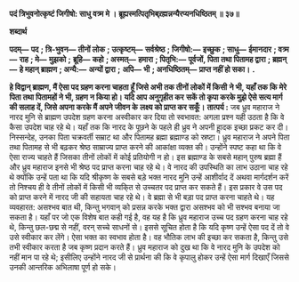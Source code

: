 **पदं त्रिभुवनोत्कृष्टं जिगीषो: साधु वत्र्म मे ।** **ब्रूह्यस्मत्पितृभिब्र्रह्मन्नन्यैरप्यनधिष्ठितम् ॥ ३७॥** 

**शब्दार्थ** 

**पदम्—** **पद** **; त्रि-भुवन—** **तीनों लोक** **; उत्कृष्टम्—** **सर्वश्रेष्ठ** **; जिगीषो:—** **इच्छुक** **; साधु—** **ईमानदार** **; वत्र्म—** **राह** **; मे—** **मुझको** **;** **ब्रूहि—** **कहो** **; अस्मत्—** **हमारा** **; पितृभि:—** **पूर्वजों, पिता तथा पितामह द्वारा** **; ब्रह्मन्—** **हे महान् ब्राह्मण** **; अन्यै:—** **अन्यों द्वारा** **;** **अपि—** **भी** **; अनधिष्ठितम्—** **प्राप्त नहीं हो सका।** **.** 

**हे विद्वान् ब्राह्मण, मैं ऐसा पद ग्रहण करना चाहता हूँ जिसे अभी तक तीनों लोकों में किसी** **ने भी, यहाँ तक कि मेरे पिता तथा पितामहों ने भी, ग्रहण न किया हो। यदि आप अनुगृहीत कर** **सकें तो कृपा करके मुझे ऐसे सत्य मार्ग की सलाह दें, जिसे अपना करके मैं अपने जीवन के** **लक्ष्य को प्राप्त कर सकूँ।** **तात्पर्य :** जब ध्रुव महाराज ने नारद मुनि से ब्राह्मण उपदेश ग्रहण करना अस्वीकार कर दिया तो स्वभावत: अगला प्रश्न यही उठता है कि वे कैसा उपदेश चाह रहे थे। यहाँ तक कि नारद के पूछने के पहले ही ध्रुव ने अपनी हाॢदक इच्छा प्रकट कर दी। निस्सन्देह, उनका पिता चक्रवर्ती सम्राट था और पितामह ब्रह्मा ब्रह्माण्ड को स्रष्टा। ध्रुव महाराज ने अपने पिता तथा पितामह से भी बढ़कर श्रेष्ठ साम्राज्य प्राप्त करने की आकांक्षा व्यक्त की। उन्होंने स्पष्ट कहा था कि वे ऐसा राज्य चाहते हैं जिसका तीनों लोकों में कोई प्रतियोगी न हो। इस ब्रह्माण्ड के सबसे महान् पुरुष ब्रह्मा हैं और ध्रुव महाराज इनसे भी श्रेष्ठ पद प्राप्त करना चाह रहे थे। वे नारद की उपस्थिति का लाभ उठाना चाह रहे थे क्योंकि उन्हें पता था कि यदि श्रीकृष्ण के सबसे बड़े भक्त नारद मुनि उन्हें आशीर्वाद दें अथवा मार्गदर्शन करें तो निश्चय ही वे तीनों लोकों में किसी भी व्यकि्त से उच्चतर पद प्राप्त कर सकते हैं। इस प्रकार वे उस पद को प्राप्त करने में नारद जी की सहायता चाह रहे थे। वे ब्रह्मा से भी बड़ा पद प्राप्त करना चाहते थे। यह व्यवहारत: असश्भव बात थी, किन्तु भगवान् को प्रसन्न करके भक्त द्वारा असश्भव को भी सश्भव बनाया जा सकता है। यहाँ पर जो एक विशेष बात कही गई है, वह यह है कि ध्रुव महाराज उच्च पद ग्रहण करना चाह रहे थे, किन्तु छल-छद्म से नहीं, वरन् सच्चे साधनों से। इससे सूचित होता है कि यदि कृष्ण उन्हें ऐसा पद दें तो वे उसे स्वीकार कर लेंगे। ऐसा भक्त का स्वभाव होता है। वह भौतिक लाभ की इच्छा कर सकता है, किन्तु उसे तभी स्वीकार करता है जब कृष्ण प्रदान करते हैं। ध्रुव महाराज को दुख था कि वे नारद मुनि के उपदेश को नहीं मान पा रहे थे; इसीलिए उन्होंने नारद जी से प्रार्थना की कि वे कृपालु होकर उन्हें ऐसा मार्ग दिखाएँ जिससे उनकी आन्तरिक अभिलाषा पूर्ण हो सके।  